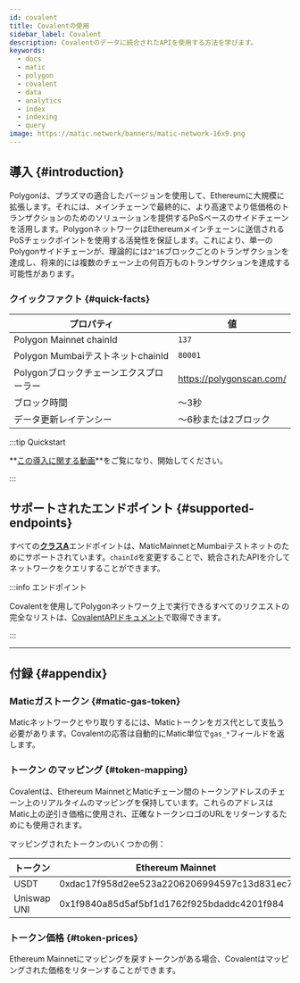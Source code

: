```yaml
---
id: covalent
title: Covalentの使用
sidebar_label: Covalent
description: Covalentのデータに統合されたAPIを使用する方法を学びます。
keywords:
  - docs
  - matic
  - polygon
  - covalent
  - data
  - analytics
  - index
  - indexing
  - query
image: https://matic.network/banners/matic-network-16x9.png
---
```


## 導入 {#introduction}

Polygonは、プラズマの適合したバージョンを使用して、Ethereumに大規模に拡張します。それには、メインチェーンで最終的に、より高速でより低価格のトランザクションのためのソリューションを提供するPoSベースのサイドチェーンを活用します。PolygonネットワークはEthereumメインチェーンに送信されるPoSチェックポイントを使用する活発性を保証します。これにより、単一のPolygonサイドチェーンが、理論的には`2^16`ブロックごとのトランザクションを達成し、将来的には複数のチェーン上の何百万ものトランザクションを達成する可能性があります。

### クイックファクト {#quick-facts}

<TableWrap>

| プロパティ | 値 |
|---|---|
| Polygon Mainnet chainId | `137` |
| Polygon MumbaiテストネットchainId | `80001` |
| Polygonブロックチェーンエクスプローラー | https://polygonscan.com/ |
| ブロック時間 | 〜3秒 |
| データ更新レイテンシー | 〜6秒または2ブロック |

</TableWrap>

:::tip Quickstart

**[<ins>この導入に関する動画</ins>](https://www.youtube.com/watch?v=qhibXxKANWE)**をご覧になり、開始してください。

:::

## サポートされたエンドポイント {#supported-endpoints}

すべての[__クラスA__](https://www.covalenthq.com/docs/api/#tag--Class-A)エンドポイントは、MaticMainnetとMumbaiテストネットのためにサポートされています。`chainId`を変更することで、統合されたAPIを介してネットワークをクエリすることができます。

:::info エンドポイント

Covalentを使用してPolygonネットワーク上で実行できるすべてのリクエストの完全なリストは、[<ins>CovalentAPIドキュメント</ins>](https://www.covalenthq.com/docs/api/)で取得できます。

:::

---

## 付録 {#appendix}

### Maticガストークン {#matic-gas-token}

Maticネットワークとやり取りするには、Maticトークンをガス代として支払う必要があります。Covalentの応答は自動的にMatic単位で`gas_*`フィールドを返します。

### トークン のマッピング {#token-mapping}

Covalentは、Ethereum MainnetとMaticチェーン間のトークンアドレスのチェーン上のリアルタイムのマッピングを保持しています。これらのアドレスはMatic上の逆引き価格に使用され、正確なトークンロゴのURLをリターンするためにも使用されます。

マッピングされたトークンのいくつかの例：

| トークン | Ethereum Mainnet | MaticMainnet |
|---|---|---|
| USDT | 0xdac17f958d2ee523a2206206994597c13d831ec7 | 0xc2132d05d31c914a87c6611c10748aeb04b58e8f |
| Uniswap UNI | 0x1f9840a85d5af5bf1d1762f925bdaddc4201f984 | 0xb33eaad8d922b1083446dc23f610c2567fb5180f |

### トークン価格 {#token-prices}

Ethereum Mainnetにマッピングを戻すトークンがある場合、Covalentはマッピングされた価格をリターンすることができます。
